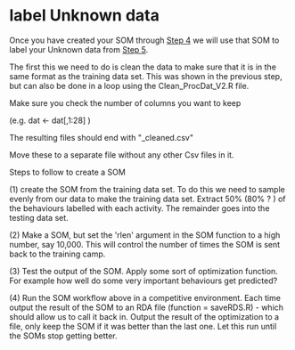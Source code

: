 
# label Unknown data

Once you have created your SOM through [Step 4](https://github.com/cclemente/Animal_accelerometry/tree/main/testing_training) we will use that SOM to label your Unknown data from [Step 5](https://github.com/cclemente/Animal_accelerometry/tree/main/chunking_data). 


The first this we need to do is clean the data to make sure that it is in the same format as the training data set. 
This was shown in the previous step, but can also be done in a loop using the Clean_ProcDat_V2.R file. 

Make sure you check the number of columns you want to keep 


(e.g. dat <- dat[,1:28] )


The resulting files should end with "_cleaned.csv"

Move these to a separate file without any other Csv files in it. 



Steps to follow to create a SOM

(1) create the SOM from the training data set. To do this we need to sample evenly from our data to make the training data set. 
Extract 50% (80% ? ) of the behaviours labelled with each activity. The remainder goes into the testing data set. 

(2) Make a SOM, but set the 'rlen' argument in the SOM function to a high number, say 10,000. 
This will control the number of times the SOM is sent back to the training camp. 

(3) Test the output of the SOM. Apply some sort of optimization function. For example how well do some very important behaviours get predicted? 

(4) Run the SOM workflow above in a competitive environment. Each time output the result of the SOM to an RDA file (function = saveRDS.R) - which should allow us to call it back in. 
Output the result of the optimization to a file, only keep the SOM if it was better than the last one. Let this run until the SOMs stop getting better. 
